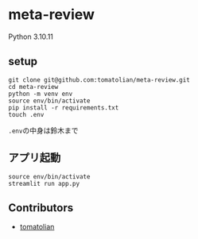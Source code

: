 # meta-review
Python 3.10.11

## setup
```
git clone git@github.com:tomatolian/meta-review.git
cd meta-review
python -m venv env
source env/bin/activate
pip install -r requirements.txt
touch .env
```
`.env`の中身は鈴木まで

## アプリ起動
```
source env/bin/activate
streamlit run app.py
```

## Contributors
- [tomatolian](https://github.com/tomatolian)